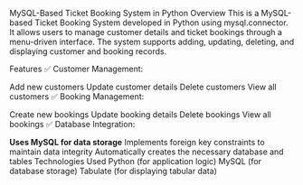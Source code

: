 MySQL-Based Ticket Booking System in Python
Overview
This is a MySQL-based Ticket Booking System developed in Python using mysql.connector.
It allows users to manage customer details and ticket bookings through a menu-driven interface. 
The system supports adding, updating, deleting, and displaying customer and booking records.

Features
✅ Customer Management:

Add new customers
Update customer details
Delete customers
View all customers
✅ Booking Management:

Create new bookings
Update booking details
Delete bookings
View all bookings
✅ Database Integration:

**Uses MySQL for data storage**
Implements foreign key constraints to maintain data integrity
Automatically creates the necessary database and tables
Technologies Used
Python (for application logic)
MySQL (for database storage)
Tabulate (for displaying tabular data)
